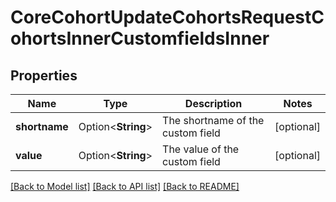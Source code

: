 # CoreCohortUpdateCohortsRequestCohortsInnerCustomfieldsInner

## Properties

Name | Type | Description | Notes
------------ | ------------- | ------------- | -------------
**shortname** | Option<**String**> | The shortname of the custom field | [optional]
**value** | Option<**String**> | The value of the custom field | [optional]

[[Back to Model list]](../README.md#documentation-for-models) [[Back to API list]](../README.md#documentation-for-api-endpoints) [[Back to README]](../README.md)


